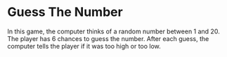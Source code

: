 # Guess The Number
In this game, the computer thinks of a random number between 1 and 20. The player has 6 chances to guess the number. After each guess, the computer tells the player if it was too high or too low. 

